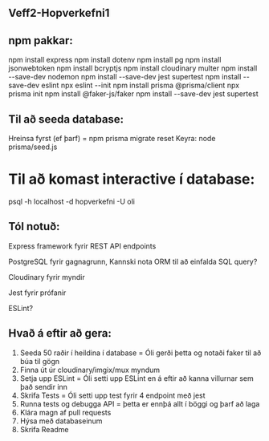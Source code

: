 ## Veff2-Hopverkefni1

## npm pakkar:
npm install express
npm install dotenv
npm install pg
npm install jsonwebtoken
npm install bcryptjs
npm install cloudinary multer
npm install --save-dev nodemon
npm install --save-dev jest supertest
npm install --save-dev eslint
npx eslint --init
npm install prisma @prisma/client
npx prisma init
npm install @faker-js/faker
npm install --save-dev jest supertest



## Til að seeda database:
Hreinsa fyrst (ef þarf) = npm prisma migrate reset
Keyra: node prisma/seed.js

# Til að komast interactive í database:
psql -h localhost -d hopverkefni -U oli


## Tól notuð:
 
Express framework fyrir REST API endpoints

PostgreSQL fyrir gagnagrunn, Kannski nota ORM til að einfalda SQL query?

Cloudinary fyrir myndir

Jest fyrir prófanir

ESLint?


## Hvað á eftir að gera:

1. Seeda 50 raðir í heildina í database = Óli gerði þetta og notaði faker til að búa til gögn
2. Finna út úr cloudinary/imgix/mux myndum
3. Setja upp ESLint = Óli setti upp ESLint en á eftir að kanna villurnar sem það sendir inn
4. Skrifa Tests = Óli setti upp test fyrir 4 endpoint með jest
5. Runna tests og debugga API = þetta er ennþá allt í böggi og þarf að laga
6. Klára magn af pull requests
7. Hýsa með databaseinum
8. Skrifa Readme